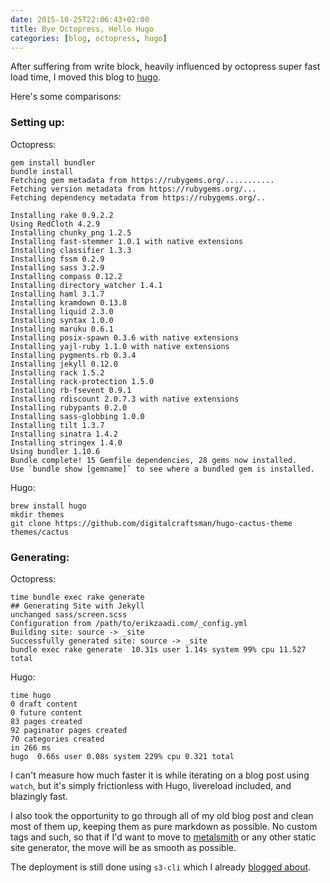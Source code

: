 ```yaml
---
date: 2015-10-25T22:06:43+02:00
title: Bye Octopress, Hello Hugo
categories: [blog, octopress, hugo]
---
```


After suffering from write block, heavily influenced by octopress super fast load time, I moved this blog to [hugo](https://gohugo.io/).

Here's some comparisons:

### Setting up:

Octopress:

```
gem install bundler
bundle install
Fetching gem metadata from https://rubygems.org/...........
Fetching version metadata from https://rubygems.org/...
Fetching dependency metadata from https://rubygems.org/..

Installing rake 0.9.2.2
Using RedCloth 4.2.9
Installing chunky_png 1.2.5
Installing fast-stemmer 1.0.1 with native extensions
Installing classifier 1.3.3
Installing fssm 0.2.9
Installing sass 3.2.9
Installing compass 0.12.2
Installing directory_watcher 1.4.1
Installing haml 3.1.7
Installing kramdown 0.13.8
Installing liquid 2.3.0
Installing syntax 1.0.0
Installing maruku 0.6.1
Installing posix-spawn 0.3.6 with native extensions
Installing yajl-ruby 1.1.0 with native extensions
Installing pygments.rb 0.3.4
Installing jekyll 0.12.0
Installing rack 1.5.2
Installing rack-protection 1.5.0
Installing rb-fsevent 0.9.1
Installing rdiscount 2.0.7.3 with native extensions
Installing rubypants 0.2.0
Installing sass-globbing 1.0.0
Installing tilt 1.3.7
Installing sinatra 1.4.2
Installing stringex 1.4.0
Using bundler 1.10.6
Bundle complete! 15 Gemfile dependencies, 28 gems now installed.
Use `bundle show [gemname]` to see where a bundled gem is installed.
```


Hugo:

```
brew install hugo
mkdir themes
git clone https://github.com/digitalcraftsman/hugo-cactus-theme themes/cactus
```


### Generating:

Octopress:

```
time bundle exec rake generate
## Generating Site with Jekyll
unchanged sass/screen.scss
Configuration from /path/to/erikzaadi.com/_config.yml
Building site: source -> _site
Successfully generated site: source -> _site
bundle exec rake generate  10.31s user 1.14s system 99% cpu 11.527 total
```

Hugo:

```
time hugo
0 draft content
0 future content
83 pages created
92 paginator pages created
70 categories created
in 266 ms
hugo  0.66s user 0.08s system 229% cpu 0.321 total
```

I can't measure how much faster it is while iterating on a blog post using `watch`, but it's simply frictionless with Hugo, livereload included, and blazingly fast.

I also took the opportunity to go through all of my old blog post and clean most of them up, keeping them as pure markdown as possible. No custom tags and such, so that if I'd want to move to [metalsmith](http://www.metalsmith.io/) or any other static site generator, the move will be as smooth as possible.

The deployment is still done using `s3-cli` which I already [blogged about](/2015/04/27/s3cmd-is-dead-long-live-s3-cli/).
